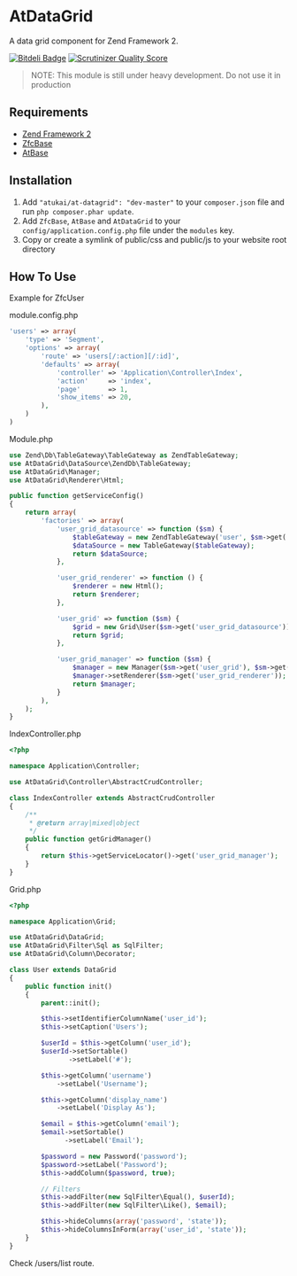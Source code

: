 # AtDataGrid

A data grid component for Zend Framework 2.

[![Bitdeli Badge](https://d2weczhvl823v0.cloudfront.net/atukai/atdatagrid/trend.png)](https://bitdeli.com/free "Bitdeli Badge") [![Scrutinizer Quality Score](https://scrutinizer-ci.com/g/atukai/AtDataGrid/badges/quality-score.png?s=f9e828e623137b09a68dbf29612351d610724282)](https://scrutinizer-ci.com/g/atukai/AtDataGrid/)


>NOTE: This module is still under heavy development. Do not use it in production

## Requirements

* [Zend Framework 2](https://github.com/zendframework/zf2)
* [ZfcBase](https://github.com/zf-commons/ZfcBase)
* [AtBase](https://github.com/atukai/AtBase)

## Installation

 1. Add `"atukai/at-datagrid": "dev-master"` to your `composer.json` file and run `php composer.phar update`.
 2. Add `ZfcBase`, `AtBase` and `AtDataGrid` to your `config/application.config.php` file under the `modules` key.
 3. Copy or create a symlink of public/css and public/js to your website root directory

## How To Use

Example for ZfcUser

module.config.php

```PHP
'users' => array(
	'type' => 'Segment',
	'options' => array(
		'route' => 'users[/:action][/:id]',
		'defaults' => array(
			'controller' => 'Application\Controller\Index',
			'action'     => 'index',
			'page'       => 1,
			'show_items' => 20,
		),
	)
)
```

Module.php

```PHP
use Zend\Db\TableGateway\TableGateway as ZendTableGateway;
use AtDataGrid\DataSource\ZendDb\TableGateway;
use AtDataGrid\Manager;
use AtDataGrid\Renderer\Html;

public function getServiceConfig()
{
	return array(
		'factories' => array(
			'user_grid_datasource' => function ($sm) {
				$tableGateway = new ZendTableGateway('user', $sm->get('Zend\Db\Adapter\Adapter'));
				$dataSource = new TableGateway($tableGateway);
				return $dataSource;
			},

			'user_grid_renderer' => function () {
				$renderer = new Html();
				return $renderer;
			},

			'user_grid' => function ($sm) {
				$grid = new Grid\User($sm->get('user_grid_datasource'));
				return $grid;
			},

			'user_grid_manager' => function ($sm) {
				$manager = new Manager($sm->get('user_grid'), $sm->get('Request'));
				$manager->setRenderer($sm->get('user_grid_renderer'));
				return $manager;
			}
		),
	);
}
```

IndexController.php

```PHP
<?php

namespace Application\Controller;

use AtDataGrid\Controller\AbstractCrudController;

class IndexController extends AbstractCrudController
{
    /**
     * @return array|mixed|object
     */
    public function getGridManager()
    {
        return $this->getServiceLocator()->get('user_grid_manager');
    }
}
```

Grid.php

```PHP
<?php

namespace Application\Grid;

use AtDataGrid\DataGrid;
use AtDataGrid\Filter\Sql as SqlFilter;
use AtDataGrid\Column\Decorator;

class User extends DataGrid
{
    public function init()
    {
        parent::init();

        $this->setIdentifierColumnName('user_id');
        $this->setCaption('Users');

        $userId = $this->getColumn('user_id');
        $userId->setSortable()
               ->setLabel('#');

        $this->getColumn('username')
            ->setLabel('Username');

        $this->getColumn('display_name')
            ->setLabel('Display As');

        $email = $this->getColumn('email');
        $email->setSortable()
              ->setLabel('Email');

        $password = new Password('password');
        $password->setLabel('Password');
        $this->addColumn($password, true);

        // Filters
        $this->addFilter(new SqlFilter\Equal(), $userId);
        $this->addFilter(new SqlFilter\Like(), $email);

        $this->hideColumns(array('password', 'state'));
        $this->hideColumnsInForm(array('user_id', 'state'));
    }
}
```

Check /users/list  route.
